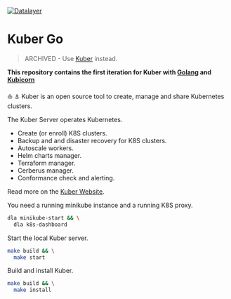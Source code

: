 [![Datalayer](https://raw.githubusercontent.com/datalayer/datalayer/main/res/logo/datalayer-25.svg?sanitize=true)](https://datalayer.io)

# Kuber Go

> ARCHIVED - Use [Kuber](https://github.com/datalayer/kuber) instead.

**This repository contains the first iteration for Kuber with [Golang](https://golang.org) and [Kubicorn](https://github.com/kubicorn/kubicorn)**

⛵️ ⚓️ Kuber is an open source tool to create, manage and share Kubernetes clusters.

The Kuber Server operates Kubernetes.

+ Create (or enroll) K8S clusters.
+ Backup and and disaster recovery for K8S clusters.
+ Autoscale workers.
+ Helm charts manager.
+ Terraform manager.
+ Cerberus manager.
+ Conformance check and alerting.

Read more on the [Kuber Website](https://kuber.sh).

You need a running minikube instance and a running K8S proxy.

```bash
dla minikube-start && \
  dla k8s-dashboard
```

Start the local Kuber server.

```bash
make build && \
  make start
```

Build and install Kuber.

```bash
make build && \
  make install
```
<!--
![Kuber](https://raw.githubusercontent.com/datalayer/datalayer/main/docs/_images/what/kuber.svg?sanitize=true "Kuber")
-->
